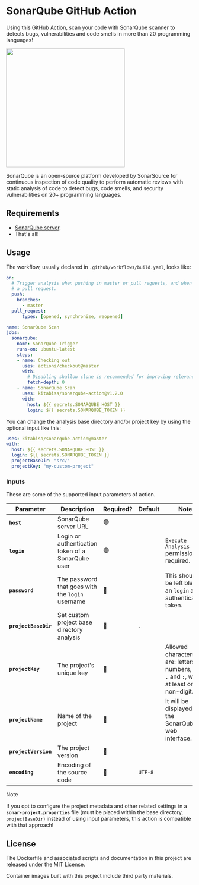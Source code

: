 # SonarQube GitHub Action

Using this GitHub Action, scan your code with SonarQube scanner to detects bugs, vulnerabilities and code smells in more than 20 programming languages!

<img src="https://assets-eu-01.kc-usercontent.com/d1e40bf0-65fc-01ef-5235-9aeaedac229b/12e3974b-220d-4cde-8f17-2ff9fa9d9c27/SonarQube_Logo.svg" width="320px">

SonarQube is an open-source platform developed by SonarSource for continuous inspection of code quality to perform automatic reviews with static analysis of code to detect bugs, code smells, and security vulnerabilities on 20+ programming languages.

## Requirements

* [SonarQube server](https://docs.sonarqube.org/latest/setup/install-server/).
* That's all!

## Usage

The workflow, usually declared in `.github/workflows/build.yaml`, looks like:

```yaml
on:
  # Trigger analysis when pushing in master or pull requests, and when creating
  # a pull request. 
  push:
    branches:
      - master
  pull_request:
      types: [opened, synchronize, reopened]

name: SonarQube Scan
jobs:
  sonarqube:
    name: SonarQube Trigger
    runs-on: ubuntu-latest
    steps:
    - name: Checking out
      uses: actions/checkout@master
      with:
        # Disabling shallow clone is recommended for improving relevancy of reporting
        fetch-depth: 0
    - name: SonarQube Scan
      uses: kitabisa/sonarqube-action@v1.2.0
      with:
        host: ${{ secrets.SONARQUBE_HOST }}
        login: ${{ secrets.SONARQUBE_TOKEN }}
```

You can change the analysis base directory and/or project key by using the optional input like this:

```yaml
uses: kitabisa/sonarqube-action@master
with:
  host: ${{ secrets.SONARQUBE_HOST }}
  login: ${{ secrets.SONARQUBE_TOKEN }}
  projectBaseDir: "src/"
  projectKey: "my-custom-project"
```

### Inputs

These are some of the supported input parameters of action.

| **Parameter**        | **Description**                                   | **Required?** | **Default** | **Note**                                                                                      |
|----------------------|---------------------------------------------------|---------------|-------------|-----------------------------------------------------------------------------------------------|
| **`host`**           | SonarQube server URL                              | 🟢            |             |                                                                                               |
| **`login`**          | Login or authentication token of a SonarQube user | 🟢            |             | `Execute Analysis` permission required.                                                       |
| **`password`**       | The password that goes with the `login` username  | 🔴            |             | This should be left blank if an `login` are authentication token.                             |
| **`projectBaseDir`** | Set custom project base directory analysis        | 🔴            | `.`         |                                                                                               |
| **`projectKey`**     | The project's unique key                          | 🔴            |             | Allowed characters are: letters, numbers, `-`, `_`, `.` and `:`, with at least one non-digit. |
| **`projectName`**    | Name of the project                               | 🔴            |             | It will be displayed on the SonarQube web interface.                                          |
| **`projectVersion`** | The project version                               | 🔴            |             |                                                                                               |
| **`encoding`**       | Encoding of the source code                       | 🔴            | `UTF-8`     |                                                                                               |


> [!NOTE]
> If you opt to configure the project metadata and other related settings in a **`sonar-project.properties`** file (must be placed within the base directory, `projectBaseDir`) instead of using input parameters, this action is compatible with that approach!

## License

The Dockerfile and associated scripts and documentation in this project are released under the MIT License.

Container images built with this project include third party materials.